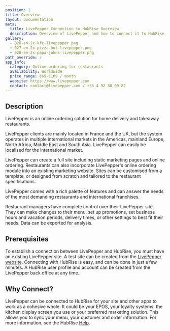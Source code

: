 ```yaml
---
position: 1
title: Overview
layout: documentation
meta:
  title: LivePepper Connection to HubRise Overview
  description: Overview of LivePepper and how to connect it to HubRise.
gallery:
  - 026-en-2x-kfc-livepepper.png
  - 027-en-2x-pizza-hut-livepepper.png
  - 028-en-2x-papa-johns-livepepper.png
path_override: /
app_info:
  category: Online ordering for restaurants
  availability: Worldwide
  price_range: €69-€109 / month
  website: https://www.livepepper.com
  contact: contact@livepepper.com / +33 4 92 38 09 82
---
```


[comment]: # 'We need background effect for images on apps overview page too'

## Description

[comment]: # 'We need background effect for images on apps overview page too'

LivePepper is an online ordering solution for home delivery and takeaway restaurants.

LivePepper clients are mainly located in France and the UK, but the system operates in multiple international markets in the Americas, mainland Europe, North Africa, Middle East and South Asia. LivePepper can easily be localised for the international market.

LivePepper can create a full site including static marketing pages and online ordering. Restaurants can also incorporate LivePepper's online ordering module into an existing marketing website. Sites can be customised from a template, or designed from scratch and tailored to the restaurant specifications.

LivePepper comes with a rich palette of features and can answer the needs of the most demanding restaurants and international franchises.

Restaurant managers have complete control over their LivePepper site. They can make changes to their menu, set up promotions, set business hours and vacation periods, delivery times, or other settings to best fit their needs. Data can be exported for analysis.

## Prerequisites

To establish a connection between LivePepper and HubRise, you must have an existing LivePepper site. A test site can be created from the [LivePepper website](https://www.livepepper.com). Connecting with HubRise is easy, and can be done in just a few minutes. A HubRise user profile and account can be created from the LivePepper back office at any time.

## Why Connect?

LivePepper can be connected to HubRise for your site and other apps to work as a cohesive whole. It could be your EPOS, your loyalty systems, the kitchen display screen you use or your preferred marketing solution. This allows you to sync your menu, your customer and order information. For more information, see the HubRise [Help](/docs).
